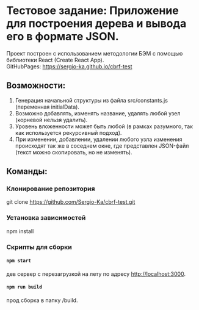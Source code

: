 # Тестовое задание: Приложение для построения дерева и вывода его в формате JSON.

Проект построен с использованием методологии БЭМ с помощью библиотеки React (Create React App).<br />
GitHubPages: https://sergio-ka.github.io/cbrf-test

## Возможности:
  1. Генерация начальной структуры из файла src/constants.js (переменная initialData).
  2. Возможно добавлять, изменять название, удалять любой узел (корневой нельзя удалить).
  3. Уровень вложенности может быть любой (в рамках разумного, так как используется рекурсивный подход).
  4. При изменении, добавлении, удалении любого узла изменения происходят так же в соседнем окне, где представлен JSON-файл (текст можно скопировать, но не изменять).

## Команды:

### Клонирование репозитория

git clone https://github.com/Sergio-Ka/cbrf-test.git

### Установка зависимостей

npm install

### Скрипты для сборки

#### `npm start`

дев сервер с перезагрузкой на лету по адресу [http://localhost:3000](http://localhost:3000).

#### `npm run build`

прод сборка в папку /build.
